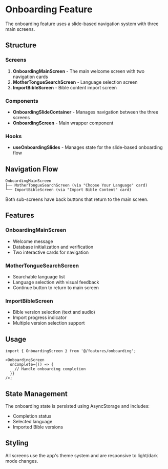 # Onboarding Feature

The onboarding feature uses a slide-based navigation system with three main screens.

## Structure

### Screens

1. **OnboardingMainScreen** - The main welcome screen with two navigation cards
2. **MotherTongueSearchScreen** - Language selection screen
3. **ImportBibleScreen** - Bible content import screen

### Components

- **OnboardingSlideContainer** - Manages navigation between the three screens
- **OnboardingScreen** - Main wrapper component

### Hooks

- **useOnboardingSlides** - Manages state for the slide-based onboarding flow

## Navigation Flow

```
OnboardingMainScreen
├── MotherTongueSearchScreen (via "Choose Your Language" card)
└── ImportBibleScreen (via "Import Bible Content" card)
```

Both sub-screens have back buttons that return to the main screen.

## Features

### OnboardingMainScreen

- Welcome message
- Database initialization and verification
- Two interactive cards for navigation

### MotherTongueSearchScreen

- Searchable language list
- Language selection with visual feedback
- Continue button to return to main screen

### ImportBibleScreen

- Bible version selection (text and audio)
- Import progress indicator
- Multiple version selection support

## Usage

```tsx
import { OnboardingScreen } from '@/features/onboarding';

<OnboardingScreen
  onComplete={() => {
    // Handle onboarding completion
  }}
/>;
```

## State Management

The onboarding state is persisted using AsyncStorage and includes:

- Completion status
- Selected language
- Imported Bible versions

## Styling

All screens use the app's theme system and are responsive to light/dark mode changes.
